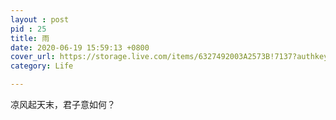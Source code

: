 ```yaml
---
layout : post
pid : 25
title: 雨
date: 2020-06-19 15:59:13 +0800
cover_url: https://storage.live.com/items/6327492003A2573B!7137?authkey=AH0oWxu7qV3sRcA
category: Life

---
```


凉风起天末，君子意如何？
